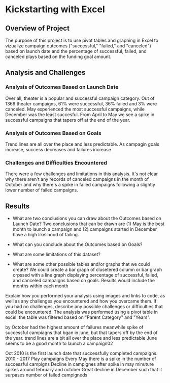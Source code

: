 # Kickstarting with Excel

## Overview of Project
The purpose of this project is to use pivot tables and graphing in Excel to vizualize campaign outcomes ("successful," "failed," and "canceled") based on launch date and the percentage of successful, failed, and canceled plays based on the funding goal amount.


## Analysis and Challenges
### Analysis of Outcomes Based on Launch Date
Over all, theater is a popular and successful campaign category. Out of 1369 theater campaigns, 61% were successful, 36% failed and 3% were canceled. May experienced the most successful campaigns, while December was the least succesful. From April to May we see a spike in successful campaigns that tapers off at the end of the year. 

### Analysis of Outcomes Based on Goals
Trend lines are all over the place and less predictable. As campagin goals increase, success decreases and failures increase

### Challenges and Difficulties Encountered
There were a few challenges and limitations in this analysis. It's not clear why there aren't any records of canceled campaigns in the month of October and why there's a spike in failed campaigns following a slightly lower number of failed campaigns. 

## Results

- What are two conclusions you can draw about the Outcomes based on Launch Date?
Two conclusions that can be drawn are (1) May is the best month to launch a campaign and (2) campaigns started in December have a high likelihood of failing. 

- What can you conclude about the Outcomes based on Goals?

- What are some limitations of this dataset?

- What are some other possible tables and/or graphs that we could create?
We could create a bar graph of clusetered column or bar graph crpssed with a line graph displaying percentage of successful, failed, and canceled campaigns based on goals. Results would include the months within each month

Explain how you performed your analysis using images and links to code, as well as any challenges you encountered and how you overcame them. If you had no challenges, describe any possible challenges or difficulties that could be encountered.
The analysis was performed using a pivot table in excel. the table was filtered based on "Parent Category" and "Years".


by October had the highest amount of failures meanwhile 
spike of successful campiagns that bgan in june, but that tapers off by the end of the year.
trend lines are a bit all over the place and less predictable
June seems to be a good month to launch a campaign02

Oct 2010 is the first launch date that successfully completed campaigns. 
2010 - 2017 Play campaigns
Every May there is a spike in the number of successful campigns 
Decline in campignes after spike in may
minuture spikes around february and october
Great decline in December such that it surpases number of failed campigneds 
